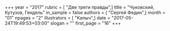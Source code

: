 +++
year = "2017"
rubric = [ "Две трети правды",]
title = "Чуковский, Кутузов, Гендель"
in_sample = false
authors = [ "Сергей Федин",]
month = "01"
npages = "2"
illustrators = [ "Капыч",]
date = "2017-05-24T19:49:53+03:00"
slogan = ""
first_page = "16"
+++
